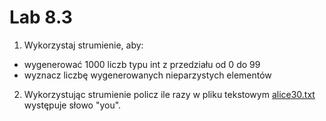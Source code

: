 # Lab 8.3
1. Wykorzystaj strumienie, aby:
* wygenerować 1000 liczb typu int z przedziału od 0 do 99
* wyznacz liczbę wygenerowanych nieparzystych elementów

2. Wykorzystując strumienie policz ile razy w pliku tekstowym [alice30.txt](../alice30.txt) występuje słowo "you".
